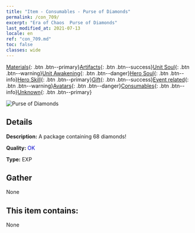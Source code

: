 ```yaml
---
title: "Item - Consumables - Purse of Diamonds"
permalink: /con_709/
excerpt: "Era of Chaos  Purse of Diamonds"
last_modified_at: 2021-07-13
locale: en
ref: "con_709.md"
toc: false
classes: wide
---
```

 [Materials](/Items/){: .btn .btn--primary}[Artifacts](/Items/Artifacts/){: .btn .btn--success}[Unit Soul](/Items/UnitSoul/){: .btn .btn--warning}[Unit Awakening](/Items/UnitAwakening/){: .btn .btn--danger}[Hero Soul](/Items/HeroSoul/){: .btn .btn--info}[Hero Skill](/Items/HeroSkill/){: .btn .btn--primary}[Gift](/Items/Gift/){: .btn .btn--success}[Event related](/Items/Events/){: .btn .btn--warning}[Avatars](/Items/Avatars/){: .btn .btn--danger}[Consumables](/Items/Consumables/){: .btn .btn--info}[Unknown](/Items/Unknown/){: .btn .btn--primary}

 ![Purse of Diamonds](/images/t/i_508.png)

## Details
 **Description:** A package containing 68 diamonds!

 **Quality:** <span style="color: #0000CD">OK</span>

 **Type:** EXP

## Gather

  None

## This item contains:

  None

